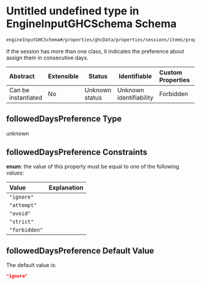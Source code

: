 # Untitled undefined type in EngineInputGHCSchema Schema

```txt
engineInputGHCSchema#/properties/ghcData/properties/sessions/items/properties/sessionSettings/properties/followedDaysPreference
```

If the session has more than one class, it indicates the preference about assign them in consecutive days.


| Abstract            | Extensible | Status         | Identifiable            | Custom Properties | Additional Properties | Access Restrictions | Defined In                                                         |
| :------------------ | ---------- | -------------- | ----------------------- | :---------------- | --------------------- | ------------------- | ------------------------------------------------------------------ |
| Can be instantiated | No         | Unknown status | Unknown identifiability | Forbidden         | Allowed               | none                | [ghc.schema.json\*](../out/ghc.schema.json "open original schema") |

## followedDaysPreference Type

unknown

## followedDaysPreference Constraints

**enum**: the value of this property must be equal to one of the following values:

| Value         | Explanation |
| :------------ | ----------- |
| `"ignore"`    |             |
| `"attempt"`   |             |
| `"avoid"`     |             |
| `"strict"`    |             |
| `"forbidden"` |             |

## followedDaysPreference Default Value

The default value is:

```json
"ignore"
```
